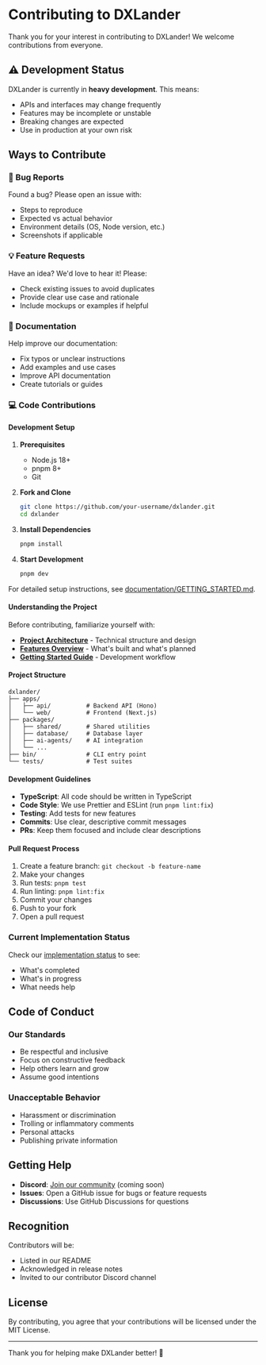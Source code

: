 # Contributing to DXLander

Thank you for your interest in contributing to DXLander! We welcome contributions from everyone.

## ⚠️ Development Status

DXLander is currently in **heavy development**. This means:

- APIs and interfaces may change frequently
- Features may be incomplete or unstable
- Breaking changes are expected
- Use in production at your own risk

## Ways to Contribute

### 🐛 Bug Reports
Found a bug? Please open an issue with:
- Steps to reproduce
- Expected vs actual behavior
- Environment details (OS, Node version, etc.)
- Screenshots if applicable

### 💡 Feature Requests
Have an idea? We'd love to hear it! Please:
- Check existing issues to avoid duplicates
- Provide clear use case and rationale
- Include mockups or examples if helpful

### 📖 Documentation
Help improve our documentation:
- Fix typos or unclear instructions
- Add examples and use cases
- Improve API documentation
- Create tutorials or guides

### 💻 Code Contributions

#### Development Setup

1. **Prerequisites**
   - Node.js 18+
   - pnpm 8+
   - Git

2. **Fork and Clone**
   ```bash
   git clone https://github.com/your-username/dxlander.git
   cd dxlander
   ```

3. **Install Dependencies**
   ```bash
   pnpm install
   ```

4. **Start Development**
   ```bash
   pnpm dev
   ```

For detailed setup instructions, see [documentation/GETTING_STARTED.md](./documentation/GETTING_STARTED.md).

#### Understanding the Project

Before contributing, familiarize yourself with:

- **[Project Architecture](./documentation/PROJECT_ARCHITECTURE.md)** - Technical structure and design
- **[Features Overview](./documentation/FEATURES_OVERVIEW.md)** - What's built and what's planned
- **[Getting Started Guide](./documentation/GETTING_STARTED.md)** - Development workflow

#### Project Structure

```
dxlander/
├── apps/
│   ├── api/          # Backend API (Hono)
│   └── web/          # Frontend (Next.js)
├── packages/
│   ├── shared/       # Shared utilities
│   ├── database/     # Database layer
│   ├── ai-agents/    # AI integration
│   └── ...
├── bin/              # CLI entry point
└── tests/            # Test suites
```

#### Development Guidelines

- **TypeScript**: All code should be written in TypeScript
- **Code Style**: We use Prettier and ESLint (run `pnpm lint:fix`)
- **Testing**: Add tests for new features
- **Commits**: Use clear, descriptive commit messages
- **PRs**: Keep them focused and include clear descriptions

#### Pull Request Process

1. Create a feature branch: `git checkout -b feature-name`
2. Make your changes
3. Run tests: `pnpm test`
4. Run linting: `pnpm lint:fix`
5. Commit your changes
6. Push to your fork
7. Open a pull request

### Current Implementation Status

Check our [implementation status](/.claude/documentation/IMPLEMENTATION_STATUS.md) to see:
- What's completed
- What's in progress
- What needs help

## Code of Conduct

### Our Standards

- Be respectful and inclusive
- Focus on constructive feedback
- Help others learn and grow
- Assume good intentions

### Unacceptable Behavior

- Harassment or discrimination
- Trolling or inflammatory comments
- Personal attacks
- Publishing private information

## Getting Help

- **Discord**: [Join our community](https://discord.gg/dxlander) (coming soon)
- **Issues**: Open a GitHub issue for bugs or feature requests
- **Discussions**: Use GitHub Discussions for questions

## Recognition

Contributors will be:
- Listed in our README
- Acknowledged in release notes
- Invited to our contributor Discord channel

## License

By contributing, you agree that your contributions will be licensed under the MIT License.

---

Thank you for helping make DXLander better! 🚀